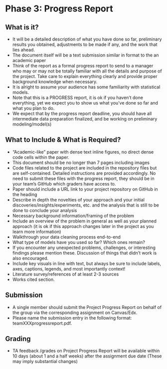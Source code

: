 # Phase 3: Progress Report
## What is it? 
- It will be a detailed description of what you have done so far, preliminary results you obtained, adjustments to be made if any, and the work that lies ahead. 
- The document itself will be a text submission similar in format to the an academic paper
- Think of the report as a formal progress report to send to a manager who may or may not be totally familiar with all the details and purpose of the project. Take care to explain everything clearly and provide proper background knowledge when necessary.
-  It is alright to assume your audience has some familiarity with statistical models.
- Note that this is a PROGRESS report, it is ok if you haven’t done everything, yet we expect you to show us what you’ve done so far and what you plan to do.
- We expect that by the progress report deadline, you should have all intermediate data preparation finalized, and be working on preliminary modeling/model(s)
## What to Include & What is Required? 
- “Academic-like” paper with dense text inline figures, no direct dense code cells within the paper. 
- This document should be no longer than 7 pages including images
- Code files related to the project are included in the repository files but are self-contained. Detailed instructions are provided accordingly. No need to submit these files with the progress report, they should be in your team’s GitHub which graders have access to.
- Paper should include a URL link to your project repository on GitHub in the heading
- Describe in depth the novelties of your approach and your initial discoveries/insights/experiments, etc. and the analysis that is still to be done to conclude your analysis 
- Necessary background information/framing of the problem
- Include an overview of the problem in general as well as your planned approach (it is ok if this approach changes later in the project as you learn more information)
- Walkthrough your data cleaning process end-to-end
- What type of models have you used so far? Which ones remain?
- If you encounter any unexpected problems, challenges, or interesting findings please mention these. Discussion of things that didn’t work is also encouraged. 
- Include key visuals in line with text, but always be sure to include labels, axes, captions, legends, and most importantly context!
- Literature survey/references of at least 2-3 sources
- Works cited section.
## Submission 
- A single member should submit the Project Progress Report on behalf of the group via the corresponding assignment on Canvas/Edx. 
- Please name the submission entry in the following format: teamXXXprogressreport.pdf. 
## Grading
- TA feedback /grades on Project Progress Report will be available within 10 days (about 1 and a half weeks) after the assignment due date (These may imply substantial changes) 
